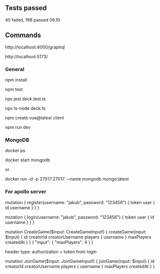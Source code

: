 ## Tests passed

40 failed, 198 passed 06.10

## Commands

http://localhost:4000/graphql

http://localhost:5173/

### General
  npm install

  npm test

  npx jest deck.test.ts

  npx ts-node deck.ts

  npm create vue@latest client

  npm run dev

### MongoDB
  docker ps

  docker start mongodb

or 

  docker run -d -p 27017:27017 --name mongodb mongo:latest

### For apollo server
  mutation {
  register(username: "jakub", password: "123456") {
    token
    user {
      id
      username
      }
    }
  }

  mutation {
  login(username: "jakub", password: "123456") {
    token
    user {
      id
      username
    }
  }
}

mutation CreateGame($input: CreateGameInput!) {
  createGame(input: $input) {
    id
    creatorId
    creatorUsername
    players {
      username
    }
    maxPlayers
    createdAt
  }
}
{
  "input": {
    "maxPlayers": 4
  }
}

header type: authorization + token from login

mutation JoinGame($input: JoinGameInput!) {
  joinGame(input: $input) {
    id
    creatorId
    creatorUsername
    players {
      username
    }
    maxPlayers
    createdAt
  }
}
